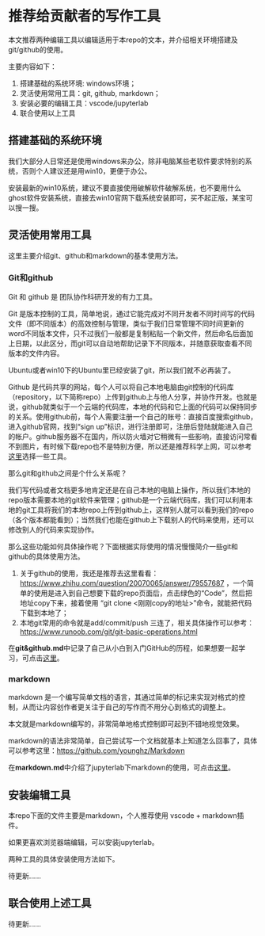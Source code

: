 # 推荐给贡献者的写作工具

本文推荐两种编辑工具以编辑适用于本repo的文本，并介绍相关环境搭建及git/github的使用。

主要内容如下：

1. 搭建基础的系统环境: windows环境；
2. 灵活使用常用工具：git, github, markdown；
3. 安装必要的编辑工具：vscode/jupyterlab
4. 联合使用以上工具

## 搭建基础的系统环境

我们大部分人日常还是使用windows来办公，除非电脑某些老软件要求特别的系统，否则个人建议还是用win10，更便于办公。

安装最新的win10系统，建议不要直接使用破解软件破解系统，也不要用什么ghost软件安装系统，直接去win10官网下载系统安装即可，买不起正版，某宝可以搜一搜。

## 灵活使用常用工具

这里主要介绍git、github和markdown的基本使用方法。

### Git和github

Git 和 github 是 团队协作科研开发的有力工具。

Git 是版本控制的工具，简单地说，通过它能完成对不同开发者不同时间写的代码文件（即不同版本）的高效控制与管理，类似于我们日常管理不同时间更新的word不同版本文件，只不过我们一般都是复制粘贴一个新文件，然后命名后面加上日期，以此区分，而git可以自动地帮助记录下不同版本，并随意获取查看不同版本的文件内容。

Ubuntu或者win10下的Ubuntu里已经安装了git，所以我们就不必再装了。

Github 是代码共享的网站，每个人可以将自己本地电脑由git控制的代码库（repository，以下简称repo）上传到github上与他人分享，并协作开发。也就是说，github就类似于一个云端的代码库，本地的代码和它上面的代码可以保持同步的关系。使用github前，每个人需要注册一个自己的账号：直接百度搜索github，进入github官网，找到“sign up”标识，进行注册即可，注册后登陆就能进入自己的帐户。github服务器不在国内，所以防火墙对它稍微有一些影响，直接访问常看不到图片，有时候下载repo也不是特别方便，所以还是推荐科学上网，可以参考[这里](https://github.com/OuyangWenyu/elks/blob/master/common-sense/else/vpn.md)选择一些工具。

那么git和github之间是个什么关系呢？

我们写代码或者文档更多地肯定还是在自己本地的电脑上操作，所以我们本地的repo版本需要本地的git软件来管理；github是一个云端代码库，我们可以利用本地的git工具将我们的本地repo上传到github上，这样别人就可以看到我们的repo（各个版本都能看到）；当然我们也能在github上下载别人的代码来使用，还可以修改别人的代码来实现协作。

那么这些功能如何具体操作呢？下面根据实际使用的情况慢慢简介一些git和github的具体使用方法。

1. 关于github的使用，我还是推荐去这里看看：https://www.zhihu.com/question/20070065/answer/79557687 ，一个简单的使用是进入到自己想要下载的repo页面后，点击绿色的“Code”，然后把地址copy下来，接着使用 “git clone <刚刚copy的地址>”命令，就能把代码下载到本地了；
2. 本地git常用的命令就是add/commit/push 三连了，相关具体操作可以参考：https://www.runoob.com/git/git-basic-operations.html  

在**git&github.md**中记录了自己从小白到入门GitHub的历程，如果想要一起学习，可点击[这里](https://github.com/waterDLut/WaterResources/blob/master/tools/git%26github.md)。
### markdown

markdown 是一个编写简单文档的语言，其通过简单的标记来实现对格式的控制，从而让内容创作者更关注于自己的写作而不用分心到格式的调整上。

本文就是markdown编写的，非常简单地格式控制即可起到不错地视觉效果。

markdown的语法非常简单，自己尝试写一个文档就基本上知道怎么回事了，具体可以参考这里：https://github.com/younghz/Markdown  

在**markdown.md**中介绍了jupyterlab下markdown的使用，可点击[这里](https://github.com/waterDLut/WaterResources/blob/master/tools/markdown.md)。
## 安装编辑工具

本repo下面的文件主要是markdown，个人推荐使用 vscode + markdown插件。

如果更喜欢浏览器端编辑，可以安装jupyterlab。

两种工具的具体安装使用方法如下。

待更新……

## 联合使用上述工具

待更新……
